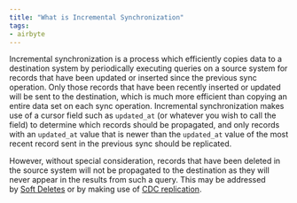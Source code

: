 ```yaml
---
title: "What is Incremental Synchronization"
tags:
- airbyte
---
```

Incremental synchronization is a process which efficiently copies data to a destination system by periodically executing queries on a source system for records that have been updated or inserted since the previous sync operation. Only those records that have been recently inserted or updated will be sent to the destination, which is much more efficient than copying an entire data set on each sync operation. Incremental synchronization makes use of a cursor field such as `updated_at` (or whatever you wish to call the field) to determine which records should be propagated, and only records with an `updated_at` value that is newer than the `updated_at` value of the most recent record sent in the previous sync should be replicated.  
  
However, without special consideration, records that have been deleted in the source system will not be propagated to the destination as they will never appear in the results from such a query. This may be addressed by [Soft Deletes](term/soft%20delete.md) or by making use of [CDC replication](https://airbyte.com/blog/change-data-capture-definition-methods-and-benefits).